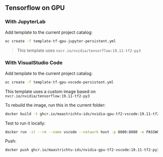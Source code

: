 ## Tensorflow on GPU

### With JupyterLab

Add template to the current project catalog:

```bash
oc create -f template-tf-gpu-jupyter-persistent.yml
```

> This template uses `nvcr.io/nvidia/tensorflow:19.11-tf2-py3`

### With VisualStudio Code

Add template to the current project catalog:

```bash
oc create -f template-tf-gpu-vscode-persistent.yml
```

This template uses a custom image based on `nvcr.io/nvidia/tensorflow:19.11-tf2-py3`

To rebuild the image, run this in the current folder:

```bash
docker build -t ghcr.io/maastrichtu-ids/nvidia-gpu-tf2-vscode:19.11-tf2-py3 .
```

Test to run it locally:

```bash
docker run -it --rm --name vscode --network host -p 8080:8080 -e PASSWORD=password ghcr.io/maastrichtu-ids/nvidia-gpu-tf2-vscode:19.11-tf2-py3
```

Push:

```bash
docker push ghcr.io/maastrichtu-ids/nvidia-gpu-tf2-vscode:19.11-tf2-py3
```

